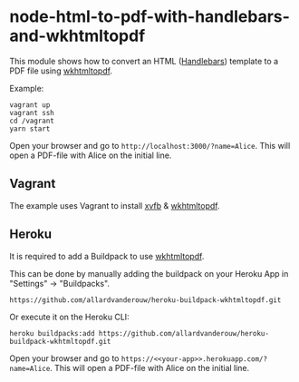 # node-html-to-pdf-with-handlebars-and-wkhtmltopdf

This module shows how to convert an HTML ([Handlebars](https://github.com/wycats/handlebars.js)) template to a PDF file using [wkhtmltopdf](https://wkhtmltopdf.org/).

Example:
```
vagrant up
vagrant ssh
cd /vagrant
yarn start
```

Open your browser and go to `http://localhost:3000/?name=Alice`. This will open a PDF-file with Alice on the initial line.

## Vagrant

The example uses Vagrant to install [xvfb](https://packages.debian.org/nl/sid/xvfb) & [wkhtmltopdf](https://wkhtmltopdf.org/).

## Heroku

It is required to add a Buildpack to use [wkhtmltopdf](https://wkhtmltopdf.org/).

This can be done by manually adding the buildpack on your Heroku App in "Settings" → "Buildpacks".
```
https://github.com/allardvanderouw/heroku-buildpack-wkhtmltopdf.git
```

Or execute it on the Heroku CLI:
```
heroku buildpacks:add https://github.com/allardvanderouw/heroku-buildpack-wkhtmltopdf.git
```

Open your browser and go to `https://<<your-app>>.herokuapp.com/?name=Alice`. This will open a PDF-file with Alice on the initial line.